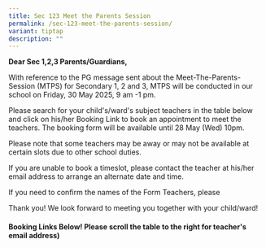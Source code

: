```yaml
---
title: Sec 123 Meet the Parents Session
permalink: /sec-123-meet-the-parents-session/
variant: tiptap
description: ""
---
```

<p><strong>Dear Sec 1,2,3 Parents/Guardians,</strong>
</p>
<p>With reference to the PG message sent about the Meet-The-Parents-Session
(MTPS) for Secondary 1, 2 and 3, MTPS will be conducted in our school on
Friday, 30 May 2025, 9 am -1 pm.</p>
<p>Please search for your child's/ward's subject teachers in the table below
and click on his/her Booking Link to book an appointment to meet the teachers.
The booking form will be available until 28 May (Wed) 10pm.</p>
<p>Please note that some teachers may be away or may not be available at
certain slots due to other school duties.</p>
<p>If you are unable to book a timeslot, please contact the teacher at his/her
email address to arrange an alternate date and time.</p>
<p>If you need to confirm the names of the Form Teachers, please</p>
<p>Thank you! We look forward to meeting you together with your child/ward!</p>
<h4>Booking Links Below! Please scroll the table to the right for teacher's email address)</h4>
<p></p>
